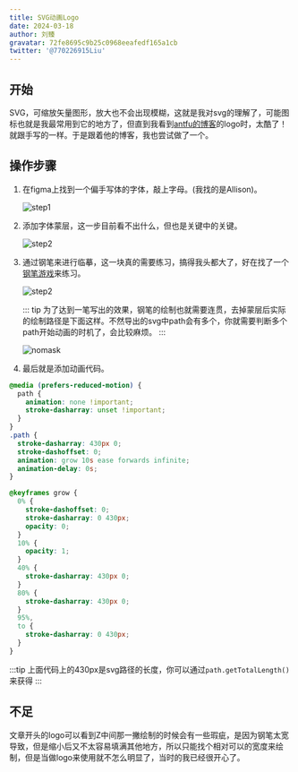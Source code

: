 ```yaml
---
title: SVG动画Logo
date: 2024-03-18
author: 刘臻
gravatar: 72fe8695c9b25c0968eeafedf165a1cb
twitter: '@770226915Liu'
---
```


## 开始

SVG，可缩放矢量图形，放大也不会出现模糊，这就是我对svg的理解了，可能图标也就是我最常用到它的地方了，但直到我看到[antfu的博客](https://antfu.me/posts/animated-svg-logo)的logo时，太酷了！就跟手写的一样。于是跟着他的博客，我也尝试做了一个。

<script setup>
import Logo from '../.vitepress/theme/Logo.vue'
</script>

<div flex="~ justify-center">
    <Logo w-80 />
</div>

## 操作步骤

1. 在figma上找到一个偏手写体的字体，敲上字母。(我找的是Allison)。

   ![step1](/svglogo/step1.png)

2. 添加字体蒙层，这一步目前看不出什么，但也是关键中的关键。

   ![step2](/svglogo/step2.png)

3. 通过钢笔来进行临摹，这一块真的需要练习，搞得我头都大了，好在找了一个[钢笔游戏](https://bezier.method.ac/)来练习。

   ![step2](/svglogo/step3.png)

   ::: tip
   为了达到一笔写出的效果，钢笔的绘制也就需要连贯，去掉蒙层后实际的绘制路径是下面这样。不然导出的svg中path会有多个，你就需要判断多个path开始动画的时机了，会比较麻烦。
   :::

   ![nomask](/svglogo/nomask.png)

4. 最后就是添加动画代码。

```css
@media (prefers-reduced-motion) {
  path {
    animation: none !important;
    stroke-dasharray: unset !important;
  }
}
.path {
  stroke-dasharray: 430px 0;
  stroke-dashoffset: 0;
  animation: grow 10s ease forwards infinite;
  animation-delay: 0s;
}

@keyframes grow {
  0% {
    stroke-dashoffset: 0;
    stroke-dasharray: 0 430px;
    opacity: 0;
  }
  10% {
    opacity: 1;
  }
  40% {
    stroke-dasharray: 430px 0;
  }
  80% {
    stroke-dasharray: 430px 0;
  }
  95%,
  to {
    stroke-dasharray: 0 430px;
  }
}
```

:::tip
上面代码上的430px是svg路径的长度，你可以通过`path.getTotalLength()`来获得
:::

## 不足

文章开头的logo可以看到Z中间那一撇绘制的时候会有一些瑕疵，是因为钢笔太宽导致，但是缩小后又不太容易填满其他地方，所以只能找个相对可以的宽度来绘制，但是当做logo来使用就不怎么明显了，当时的我已经很开心了。
